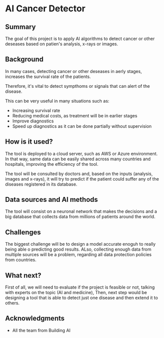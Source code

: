 <!-- This is the markdown template for the final project of the Building AI course, 
created by Reaktor Innovations and University of Helsinki. 
Copy the template, paste it to your GitHub README and edit! -->

# AI Cancer Detector


## Summary

The goal of this project is to apply AI algorithms to detect cancer or other deseases based on patien's analysis, x-rays or images.


## Background

In many cases, detecting cancer or other deseases in aerly stages, increases the survival rate of the patients.

Therefore, it's vital to detect sympthoms or signals that can alert of the disease.

This can be very useful in many situations such as:
   * Increasing survival rate
   * Reducing medical costs, as treatment will be in earlier stages
   * Improve diagnostics
   * Speed up diagnostics as it can be done partially without supervision

## How is it used?

The tool is deployed to a cloud server, such as AWS or Azure environment. In that way, same data can be easily shared across many countries and hospitals, improving the efficiency of the tool.

The tool will be consulted by doctors and, based on the inputs (analysis, images and x-rays), it will try to predict if the patient could suffer any of the diseases registered in its database.

## Data sources and AI methods

The tool will consist on a neuronal network that makes the decisions and a big database that collects data from millions of patients around the world.

## Challenges

The biggest challenge will be to design a model accurate enoguh to really being able o predicting good results.
ALso, collecting enough data from multiple sources will be a problem, regarding all data protection policies from countries.

## What next?

First of all, we will need to evaluate if the project is feasible or not, talking with experts on the topic (AI and medicine),
Then, next step would be designing a tool that is able to detect just one disease and then extend it to others.

## Acknowledgments

* All the team from Building AI
